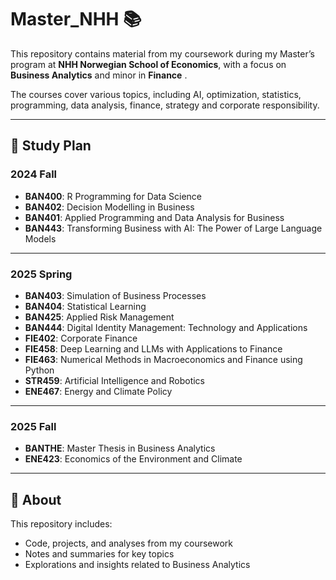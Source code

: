 # Master_NHH 📚

This repository contains material from my coursework during my Master’s program at **NHH Norwegian School of Economics**, with a focus on **Business Analytics** and minor in **Finance** . 

The courses cover various topics, including AI, optimization, statistics, programming, data analysis, finance, strategy and corporate responsibility.

---

## 📖 Study Plan

### **2024 Fall**
- **BAN400**: R Programming for Data Science  
- **BAN402**: Decision Modelling in Business  
- **BAN401**: Applied Programming and Data Analysis for Business
- **BAN443**: Transforming Business with AI: The Power of Large Language Models  

---

### **2025 Spring**
- **BAN403**: Simulation of Business Processes  
- **BAN404**: Statistical Learning  
- **BAN425**: Applied Risk Management  
- **BAN444**: Digital Identity Management: Technology and Applications
- **FIE402**: Corporate Finance
- **FIE458**: Deep Learning and LLMs with Applications to Finance
- **FIE463**: Numerical Methods in Macroeconomics and Finance using Python
- **STR459**: Artificial Intelligence and Robotics
- **ENE467**: Energy and Climate Policy

---

### **2025 Fall**
- **BANTHE**: Master Thesis in Business Analytics  
- **ENE423**: Economics of the Environment and Climate
---

## 🎯 About
This repository includes:
- Code, projects, and analyses from my coursework  
- Notes and summaries for key topics  
- Explorations and insights related to Business Analytics  



